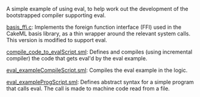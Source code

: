 A simple example of using eval, to help work out the development of the
bootstrapped compiler supporting eval.

[basis_ffi.c](basis_ffi.c):
Implements the foreign function interface (FFI) used in the CakeML basis
library, as a thin wrapper around the relevant system calls. This version
is modified to support eval.

[compile_code_to_evalScript.sml](compile_code_to_evalScript.sml):
Defines and compiles (using incremental compiler) the
code that gets eval'd by the eval example.

[eval_exampleCompileScript.sml](eval_exampleCompileScript.sml):
Compiles the eval example in the logic.

[eval_exampleProgScript.sml](eval_exampleProgScript.sml):
Defines abstract syntax for a simple program that calls eval.
The call is made to machine code read from a file.
